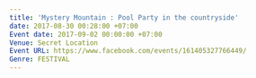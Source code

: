 ```yaml
---
title: 'Mystery Mountain : Pool Party in the countryside'
date: 2017-08-30 00:28:00 +07:00
Event date: 2017-09-02 00:00:00 +07:00
Venue: Secret Location
Event URL: https://www.facebook.com/events/161405327766449/
Genre: FESTIVAL
---
```


